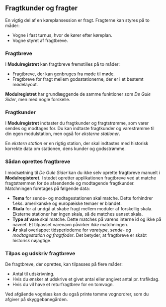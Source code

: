 ﻿## Fragtkunder og fragter
En vigtig del af en køreplansession er fragt.
Fragterne kan styres på to måder:
- Vogne i fast turnus, hvor de kører efter køreplan.
- Vogne styret af fragtbreve.

### Fragtbreve
I **Modulregistret** kan fragtbreve fremstilles på to måder:
- Fragtbreve, der kan genbruges fra møde til møde.
- Fragtbreve for fragt mellem godsstationerne, der er i et bestemt mødelayout.

**Modulregistret** har grundlæggende de samme funktioner som *De Gule Sider*, men med nogle forskelle.

### Fragtkunder
I **Modulregistret** indtaster du fragtkunder og fragtstrømme, som varer sendes og modtages for.
Du kan indtaste fragtkunder og varestrømme til din egen modulstation,
men også for *eksterne stationer*.

En *ekstern station* er en rigtig station, der skal indtastes med historisk korrekte data
om stationen, dens kunder og godsstrømme.

### Sådan oprettes fragtbreve
I modsætning til *De Gule Sider* kan du ikke selv oprette fragtbreve manuelt i **Modulregisteret**.
I stedet opretter applikationen fragtbreve ved at matche fragtstrømmen for de afsendende og modtagende fragtkunder.
Matchningen foretages på følgende data:
- **Tema** for sende- og modtagestationen skal matche. Dette forhindrer f.eks. amerikanske og europæiske temaer er blandet.
- **Skala** for at undgå at skabe fragt mellem moduler af forskellig skala. Eksterne stationer har ingen skala, så de matches uanset skala.
- **Type af vare** skal matche. Dette matches på varens interne id og ikke på navnet. Et tilpasset varenavn påvirker *ikke* matchningen.
- **År** skal overlappe: tidsperioderne for *varetype*, *sende- og modtagestation og fragtfoder*.
Det betyder, at fragtbreve er skabt historisk nøjagtige.

### Tilpas og udskriv fragtbreve
De fragtbreve, der oprettes, kan tilpasses på flere måder:
- Antal til udskrivning.
- Hvis du ønsker at udskrive et givet antal eller angivet antal pr. trafikdag.
- Hvis du vil have et returfragtbrev for en tomvogn.

Ved afgående vognlæs kan du også printe tomme vognordrer, som du afgiver på skyggebanegården.